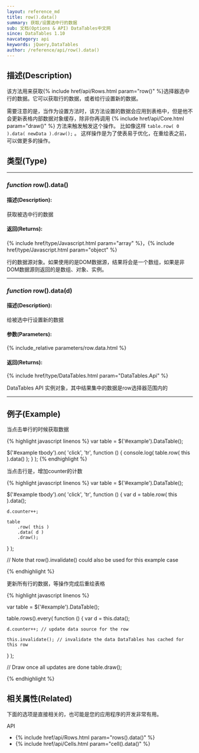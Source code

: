 ```yaml
---
layout: reference_md
title: row().data()
summary: 获取/设置选中行的数据
sub: 文档(Options & API) DataTables中文网
since: DataTables 1.10
navcategory: api
keywords: jQuery,DataTables
author: /reference/api/row().data()
---
```


## 描述(Description)

该方法用来获取{% include href/api/Rows.html param="row()" %}选择器选中行的数据。它可以获取行的数据，或者给行设置新的数据。

需要注意的是，当作为设置方法时，该方法设置的数据会应用到表格中，但是他不会更新表格内部数据对象缓存，除非你再调用 {% include href/api/Core.html param="draw()" %} 方法来触发触发这个操作。
比如像这样 `table.row( 0 ).data( newData ).draw();` 。 这样操作是为了使表易于优化，在重绘表之前，可以做更多的操作。



## 类型(Type)

---

### _function_ row().data()

#### 描述(Description):

获取被选中行的数据

#### 返回(Returns):

{% include href/type/Javascript.html param="array" %}，{% include href/type/Javascript.html param="object" %}

行的数据源对象。如果使用的是DOM数据源，结果将会是一个数组，如果是非DOM数据源则返回的是数组、对象、实例。

---


### _function_ row().data(d)

#### 描述(Description):

给被选中行设置新的数据

#### 参数(Parameters):

{% include_relative parameters/row.data.html %}

#### 返回(Returns):

{% include href/type/DataTables.html param="DataTables.Api" %}

DataTables API 实例对象，其中结果集中的数据是row选择器范围内的


---

## 例子(Example)

当点击单行的时候获取数据

{% highlight javascript linenos %}
var table = $('#example').DataTable();
 
$('#example tbody').on( 'click', 'tr', function () {
    console.log( table.row( this ).data() );
} );
{% endhighlight %}


当点击行是，增加counter的计数

{% highlight javascript linenos %}
var table = $('#example').DataTable();
 
$('#example tbody').on( 'click', 'tr', function () {
    var d = table.row( this ).data();
     
    d.counter++;
 
    table
        .row( this )
        .data( d )
        .draw();
} );
 
// Note that row().invalidate() could also be used for this example case

{% endhighlight %}

更新所有行的数据，等操作完成后重绘表格

{% highlight javascript linenos %}

var table = $('#example').DataTable();
 
table.rows().every( function () {
    var d = this.data();
 
    d.counter++; // update data source for the row
 
    this.invalidate(); // invalidate the data DataTables has cached for this row
} );
 
// Draw once all updates are done
table.draw();

{% endhighlight %}




## 相关属性(Related)

下面的选项是直接相关的，也可能是您的应用程序的开发非常有用。

API

- {% include href/api/Rows.html param="rows().data()" %}
- {% include href/api/Cells.html param="cell().data()" %}